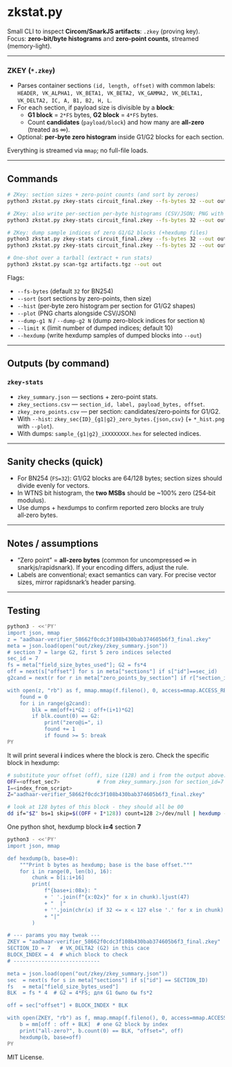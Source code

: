 # zkstat.py

Small CLI to inspect **Circom/SnarkJS artifacts**: `.zkey` (proving key).  
Focus: **zero-bit/byte histograms** and **zero-point counts**, streamed (memory-light).

---

### ZKEY (`*.zkey`)
- Parses container sections `(id, length, offset)` with common labels:
  `HEADER, VK_ALPHA1, VK_BETA1, VK_BETA2, VK_GAMMA2, VK_DELTA1, VK_DELTA2, IC, A, B1, B2, H, L`.
- For each section, if payload size is divisible by a **block**:
    - **G1 block** = `2*FS` bytes, **G2 block** = `4*FS` bytes.
    - Count **candidates** (`payload/block`) and how many are **all‑zero** (treated as ∞).
- Optional: **per‑byte zero histogram** inside G1/G2 blocks for each section.

Everything is streamed via `mmap`; no full-file loads.

---

## Commands

```bash
# ZKey: section sizes + zero-point counts (and sort by zeroes)
python3 zkstat.py zkey-stats circuit_final.zkey --fs-bytes 32 --out out/zkey --sort

# ZKey: also write per-section per-byte histograms (CSV/JSON; PNG with --plot)
python3 zkstat.py zkey-stats circuit_final.zkey --fs-bytes 32 --out out/zkey --hist --plot

# ZKey: dump sample indices of zero G1/G2 blocks (+hexdump files)
python3 zkstat.py zkey-stats circuit_final.zkey --fs-bytes 32 --out out/zkey --dump-g1 6 --limit 5 --hexdump
python3 zkstat.py zkey-stats circuit_final.zkey --fs-bytes 32 --out out/zkey --dump-g2 7 --limit 5 --hexdump

# One-shot over a tarball (extract + run stats)
python3 zkstat.py scan-tgz artifacts.tgz --out out
```

Flags:
- `--fs-bytes` (default `32` for BN254)
- `--sort` (sort sections by zero-points, then size)
- `--hist` (per‑byte zero histogram per section for G1/G2 shapes)
- `--plot` (PNG charts alongside CSV/JSON)
- `--dump-g1 N` / `--dump-g2 N` (dump zero-block indices for section `N`)
- `--limit K` (limit number of dumped indices; default 10)
- `--hexdump` (write hexdump samples of dumped blocks into `--out`)

---

## Outputs (by command)

### `zkey-stats`
- `zkey_summary.json` — sections + zero-point stats.
- `zkey_sections.csv` — `section_id, label, payload_bytes, offset`.
- `zkey_zero_points.csv` — per section: candidates/zero‑points for G1/G2.
- With `--hist`: `zkey_sec{ID}_{g1|g2}_zero_bytes.{json,csv}` (+ `*_hist.png` with `--plot`).
- With dumps: `sample_{g1|g2}_iXXXXXXXX.hex` for selected indices.

---

## Sanity checks (quick)
- For BN254 (`FS=32`): G1/G2 blocks are 64/128 bytes; section sizes should divide evenly for vectors.
- In WTNS bit histogram, the **two MSBs** should be ~100% zero (254‑bit modulus).
- Use dumps + hexdumps to confirm reported zero blocks are truly all‑zero bytes.

---

## Notes / assumptions
- “Zero point” = **all‑zero bytes** (common for uncompressed ∞ in snarkjs/rapidsnark). If your encoding differs, adjust the rule.
- Labels are conventional; exact semantics can vary. For precise vector sizes, mirror rapidsnark’s header parsing.

---

## Testing

```bash
python3 - <<'PY'
import json, mmap
z = "aadhaar-verifier_58662f0cdc3f108b430bab374605b6f3_final.zkey"
meta = json.load(open("out/zkey/zkey_summary.json"))
# section 7 = large G2, first 5 zero indices selected
sec_id = 7
fs = meta["field_size_bytes_used"]; G2 = fs*4
off = next(s["offset"] for s in meta["sections"] if s["id"]==sec_id)
g2cand = next(r for r in meta["zero_points_by_section"] if r["section_id"]==sec_id)["g2_candidates"]

with open(z, "rb") as f, mmap.mmap(f.fileno(), 0, access=mmap.ACCESS_READ) as mm:
    found = 0
    for i in range(g2cand):
        blk = mm[off+i*G2 : off+(i+1)*G2]
        if blk.count(0) == G2:
            print("zero@i=", i)
            found += 1
            if found >= 5: break
PY
```
It will print several __i__ indices where the block is zero. Check the specific block in hexdump:

```bash
# substitute your offset (off), size (128) and i from the output above:
OFF=<offset_sec7>            # from zkey_summary.json for section_id=7
I=<index_from_script>
Z="aadhaar-verifier_58662f0cdc3f108b430bab374605b6f3_final.zkey"

# look at 128 bytes of this block - they should all be 00
dd if="$Z" bs=1 skip=$((OFF + I*128)) count=128 2>/dev/null | hexdump -C
```

One python shot, hexdump block __i=4__ section __7__

```bash
python3 - <<'PY'
import json, mmap

def hexdump(b, base=0):
    """Print b bytes as hexdump; base is the base offset."""
    for i in range(0, len(b), 16):
        chunk = b[i:i+16]
        print(
            f"{base+i:08x}: "
            + ' '.join(f"{x:02x}" for x in chunk).ljust(47)
            + "  |"
            + ''.join(chr(x) if 32 <= x < 127 else '.' for x in chunk)
            + "|"
        )

# --- params you may tweak ---
ZKEY = "aadhaar-verifier_58662f0cdc3f108b430bab374605b6f3_final.zkey"
SECTION_ID = 7   # VK_DELTA2 (G2) in this cace
BLOCK_INDEX = 4  # which block to check
# ----------------------------

meta = json.load(open("out/zkey/zkey_summary.json"))
sec  = next(s for s in meta["sections"] if s["id"] == SECTION_ID)
fs   = meta["field_size_bytes_used"]
BLK  = fs * 4  # G2 = 4*FS; для G1 было бы fs*2

off = sec["offset"] + BLOCK_INDEX * BLK

with open(ZKEY, "rb") as f, mmap.mmap(f.fileno(), 0, access=mmap.ACCESS_READ) as mm:
    b = mm[off : off + BLK]  # one G2 block by index
    print("all-zero?", b.count(0) == BLK, "offset=", off)
    hexdump(b, base=off)
PY
```

MIT License.
